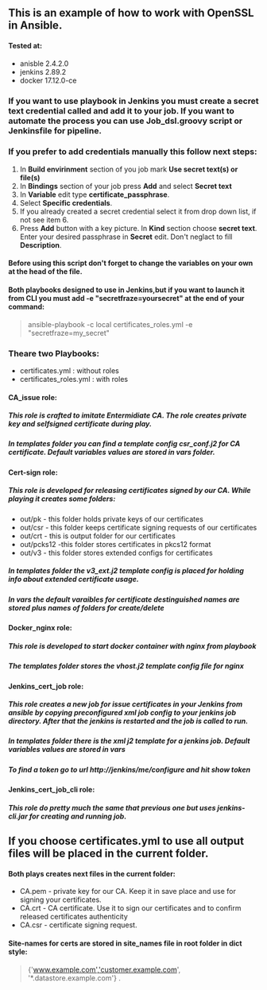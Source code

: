 ## This is an example of how to work with OpenSSL in Ansible.
#### Tested at:
* anisble 2.4.2.0
* jenkins 2.89.2
* docker 17.12.0-ce
### If you want to use playbook in Jenkins you must create a secret text credential called and add it to your job. If you want to automate the process you can use Job_dsl.groovy script or Jenkinsfile for pipeline. 
### If you prefer to add credentials manually this follow next steps:
1. In **Build envirinment** section of you job mark **Use secret text(s) or file(s)**
2. In **Bindings** section of your job press **Add** and select **Secret text**
3. In **Variable** edit type **certificate_passphrase**.
4. Select **Specific credentials**.
5. If you already created a secret credential select it from drop down list, if not see item 6.
6. Press **Add** button with a key picture. In **Kind** section choose **secret text**. Enter your desired passphrase in **Secret** edit. Don't neglact to fill **Description**.
#### Before using this script don't forget to change the variables on your own at the head of the file.
#### Both playbooks designed to use in Jenkins,but if you want to launch it from CLI you must add **-e "secretfraze=yoursecret"** at the end of your command:
> ansible-playbook -c local certificates_roles.yml -e "secretfraze=my_secret"
### Theare two Playbooks:
* certificates.yml : without roles
* certificates_roles.yml : with roles
#### CA_issue role:
##### This role is crafted to imitate Entermidiate CA. The role creates private key and selfsigned certificate during play.
##### In **templates** folder you can find a template config **csr_conf.j2** for CA certificate. Default variables values are stored in **vars** folder.
#### Cert-sign role:
##### This role is developed for releasing certificates signed by our CA. While playing it creates some folders:
* out/pk - this folder holds private keys of our certificates
* out/csr - this folder keeps certificate signing requests of our certificates
* out/crt - this is output folder for our certificates
* out/pcks12 -this folder stores certificates in pkcs12 format
* out/v3 - this folder stores extended configs for certificates
##### In **templates** folder the **v3_ext.j2** template config is placed for holding info about extended certificate usage.
##### In **vars** the default varaibles for certificate destinguished names are stored plus names of folders for create/delete
#### Docker_nginx role:
##### This role is developed to start docker container with nginx from playbook
##### The **templates** folder stores the **vhost.j2** template config file for nginx
#### Jenkins_cert_job role:
##### This role creates a new job for issue certificates in your Jenkins from ansible by copying preconfigured xml job config to your jenkins job directory. After that the jenkins is restarted and the job is called to run. 
##### In **templates** folder there is the xml j2 template for a jenkins job. Default variables values are stored in **vars**
##### To find a **token** go to url *http://jenkins/me/configure* and hit **show token**
#### Jenkins_cert_job_cli role:
##### This role do pretty much the same that previous one but uses jenkins-cli.jar for creating and running job.

## If you choose **certificates.yml** to use all output files will be placed in the current folder.
#### Both plays creates next files in the current folder:
* CA.pem - private key for our CA. Keep it in save place and use for signing your certificates.
* CA.crt - CA certificate. Use it to sign our certificates and to confirm released certificates authenticity
* CA.csr - certificate signing request. 
#### Site-names for certs are stored in **site_names** file in root folder in dict style:
> {'www.example.com','customer.example.com', '*.datastore.example.com'} .
